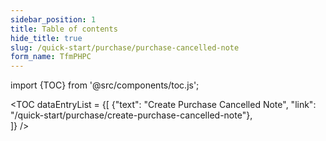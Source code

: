 ```yaml
---
sidebar_position: 1
title: Table of contents
hide_title: true
slug: /quick-start/purchase/purchase-cancelled-note
form_name: TfmPHPC
---
```


import {TOC} from '@src/components/toc.js';

<TOC
dataEntryList = {[
{"text": "Create Purchase Cancelled Note", "link": "/quick-start/purchase/create-purchase-cancelled-note"},  
]}
/>
